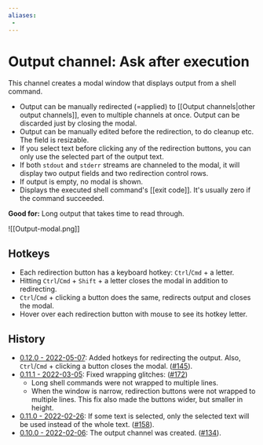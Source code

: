 ```yaml
---
aliases:
 - 
---
```

# Output channel: Ask after execution
This channel creates a modal window that displays output from a shell command.
- Output can be manually redirected (=applied) to [[Output channels|other output channels]], even to multiple channels at once. Output can be discarded just by closing the modal.
- Output can be manually edited before the redirection, to do cleanup etc. The field is resizable.
- If you select text before clicking any of the redirection buttons, you can only use the selected part of the output text.
- If both `stdout` and `stderr` streams are channeled to the modal, it will display two output fields and two redirection control rows.
- If output is empty, no modal is shown.
- Displays the executed shell command's [[exit code]]. It's usually zero if the command succeeded.

**Good for:** Long output that takes time to read through.

![[Output-modal.png]]

## Hotkeys
- Each redirection button has a keyboard hotkey: `Ctrl`/`Cmd` + a letter. 
- Hitting `Ctrl`/`Cmd` + `Shift` + a letter closes the modal in addition to redirecting.
- `Ctrl`/`Cmd` + clicking a button does the same, redirects output and closes the modal.
- Hover over each redirection button with mouse to see its hotkey letter.

## History
- [0.12.0 - 2022-05-07](https://github.com/Taitava/obsidian-shellcommands/blob/main/CHANGELOG.md#0120---2022-05-07): Added hotkeys for redirecting the output. Also, `Ctrl`/`Cmd` + clicking a button closes the modal. ([#145](https://github.com/Taitava/obsidian-shellcommands/issues/145)).
- [0.11.1 - 2022-03-05](https://github.com/Taitava/obsidian-shellcommands/blob/main/CHANGELOG.md#0111---2022-03-05): Fixed wrapping glitches: ([#172](https://github.com/Taitava/obsidian-shellcommands/issues/172))
	- Long shell commands were not wrapped to multiple lines.
	- When the window is narrow, redirection buttons were not wrapped to multiple lines. This fix also made the buttons wider, but smaller in height.
- [0.11.0 - 2022-02-26](https://github.com/Taitava/obsidian-shellcommands/blob/main/CHANGELOG.md#0110---2022-02-26): If some text is selected, only the selected text will be used instead of the whole text. ([#158](https://github.com/Taitava/obsidian-shellcommands/issues/158)).
- [0.10.0 - 2022-02-06](https://github.com/Taitava/obsidian-shellcommands/blob/main/CHANGELOG.md#0100---2022-02-06): The output channel was created. ([#134](https://github.com/Taitava/obsidian-shellcommands/issues/134)).